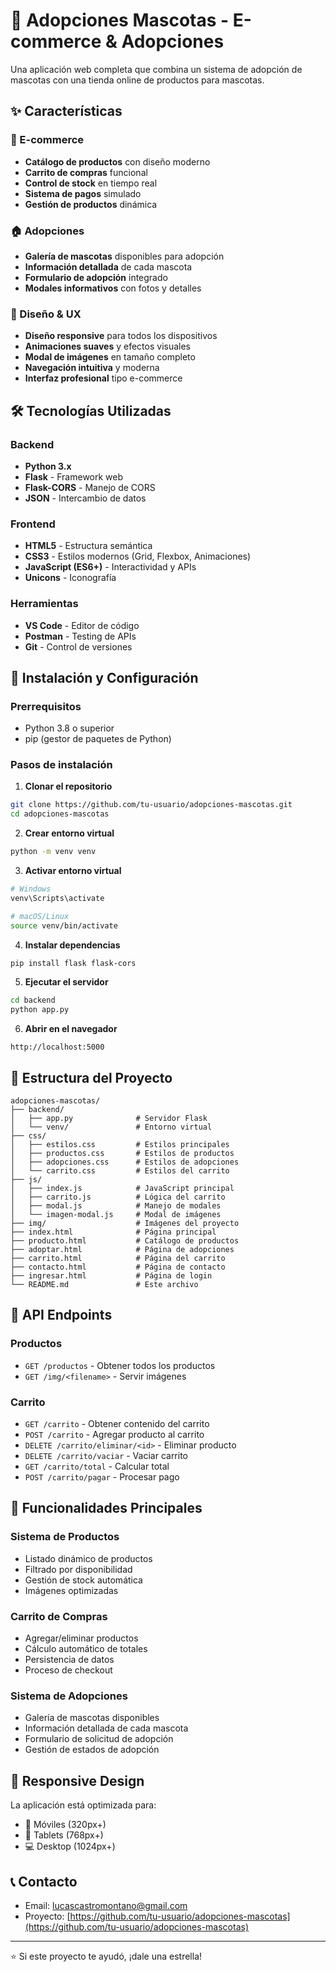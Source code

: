 # 🐾 Adopciones Mascotas - E-commerce & Adopciones

Una aplicación web completa que combina un sistema de adopción de mascotas con una tienda online de productos para mascotas.

## ✨ Características

### 🛒 E-commerce
- **Catálogo de productos** con diseño moderno
- **Carrito de compras** funcional
- **Control de stock** en tiempo real
- **Sistema de pagos** simulado
- **Gestión de productos** dinámica

### 🏠 Adopciones
- **Galería de mascotas** disponibles para adopción
- **Información detallada** de cada mascota
- **Formulario de adopción** integrado
- **Modales informativos** con fotos y detalles

### 🎨 Diseño & UX
- **Diseño responsive** para todos los dispositivos
- **Animaciones suaves** y efectos visuales
- **Modal de imágenes** en tamaño completo
- **Navegación intuitiva** y moderna
- **Interfaz profesional** tipo e-commerce

## 🛠️ Tecnologías Utilizadas

### Backend
- **Python 3.x**
- **Flask** - Framework web
- **Flask-CORS** - Manejo de CORS
- **JSON** - Intercambio de datos

### Frontend
- **HTML5** - Estructura semántica
- **CSS3** - Estilos modernos (Grid, Flexbox, Animaciones)
- **JavaScript (ES6+)** - Interactividad y APIs
- **Unicons** - Iconografía

### Herramientas
- **VS Code** - Editor de código
- **Postman** - Testing de APIs
- **Git** - Control de versiones

## 🚀 Instalación y Configuración

### Prerrequisitos
- Python 3.8 o superior
- pip (gestor de paquetes de Python)

### Pasos de instalación

1. **Clonar el repositorio**
```bash
git clone https://github.com/tu-usuario/adopciones-mascotas.git
cd adopciones-mascotas
```

2. **Crear entorno virtual**
```bash
python -m venv venv
```

3. **Activar entorno virtual**
```bash
# Windows
venv\Scripts\activate

# macOS/Linux
source venv/bin/activate
```

4. **Instalar dependencias**
```bash
pip install flask flask-cors
```

5. **Ejecutar el servidor**
```bash
cd backend
python app.py
```

6. **Abrir en el navegador**
```
http://localhost:5000
```

## 📁 Estructura del Proyecto

```
adopciones-mascotas/
├── backend/
│   ├── app.py              # Servidor Flask
│   └── venv/               # Entorno virtual
├── css/
│   ├── estilos.css         # Estilos principales
│   ├── productos.css       # Estilos de productos
│   ├── adopciones.css      # Estilos de adopciones
│   └── carrito.css         # Estilos del carrito
├── js/
│   ├── index.js            # JavaScript principal
│   ├── carrito.js          # Lógica del carrito
│   ├── modal.js            # Manejo de modales
│   └── imagen-modal.js     # Modal de imágenes
├── img/                    # Imágenes del proyecto
├── index.html              # Página principal
├── producto.html           # Catálogo de productos
├── adoptar.html            # Página de adopciones
├── carrito.html            # Página del carrito
├── contacto.html           # Página de contacto
├── ingresar.html           # Página de login
└── README.md               # Este archivo
```

## 🔧 API Endpoints

### Productos
- `GET /productos` - Obtener todos los productos
- `GET /img/<filename>` - Servir imágenes

### Carrito
- `GET /carrito` - Obtener contenido del carrito
- `POST /carrito` - Agregar producto al carrito
- `DELETE /carrito/eliminar/<id>` - Eliminar producto
- `DELETE /carrito/vaciar` - Vaciar carrito
- `GET /carrito/total` - Calcular total
- `POST /carrito/pagar` - Procesar pago

## 🎯 Funcionalidades Principales

### Sistema de Productos
- Listado dinámico de productos
- Filtrado por disponibilidad
- Gestión de stock automática
- Imágenes optimizadas

### Carrito de Compras
- Agregar/eliminar productos
- Cálculo automático de totales
- Persistencia de datos
- Proceso de checkout

### Sistema de Adopciones
- Galería de mascotas disponibles
- Información detallada de cada mascota
- Formulario de solicitud de adopción
- Gestión de estados de adopción

## 📱 Responsive Design

La aplicación está optimizada para:
- 📱 Móviles (320px+)
- 📱 Tablets (768px+)
- 💻 Desktop (1024px+)

## 📞 Contacto

- Email: lucascastromontano@gmail.com
- Proyecto: [https://github.com/tu-usuario/adopciones-mascotas](https://github.com/tu-usuario/adopciones-mascotas)

---

⭐ Si este proyecto te ayudó, ¡dale una estrella!

